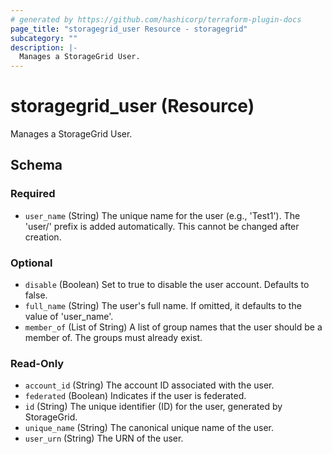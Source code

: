 ```yaml
---
# generated by https://github.com/hashicorp/terraform-plugin-docs
page_title: "storagegrid_user Resource - storagegrid"
subcategory: ""
description: |-
  Manages a StorageGrid User.
---
```


# storagegrid_user (Resource)

Manages a StorageGrid User.



<!-- schema generated by tfplugindocs -->
## Schema

### Required

- `user_name` (String) The unique name for the user (e.g., 'Test1'). The 'user/' prefix is added automatically. This cannot be changed after creation.

### Optional

- `disable` (Boolean) Set to true to disable the user account. Defaults to false.
- `full_name` (String) The user's full name. If omitted, it defaults to the value of 'user_name'.
- `member_of` (List of String) A list of group names that the user should be a member of. The groups must already exist.

### Read-Only

- `account_id` (String) The account ID associated with the user.
- `federated` (Boolean) Indicates if the user is federated.
- `id` (String) The unique identifier (ID) for the user, generated by StorageGrid.
- `unique_name` (String) The canonical unique name of the user.
- `user_urn` (String) The URN of the user.
